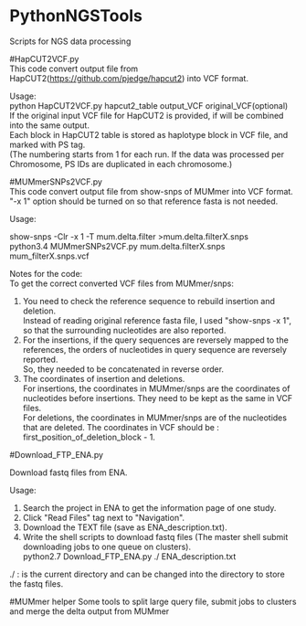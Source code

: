# PythonNGSTools
Scripts for NGS data processing

#HapCUT2VCF.py   
This code convert output file from HapCUT2(https://github.com/pjedge/hapcut2) into VCF format.  

Usage:  
python HapCUT2VCF.py  hapcut2_table  output_VCF   original_VCF(optional)  
If the original input VCF file for HapCUT2 is provided, if will be combined into the same output.   
Each block in HapCUT2 table is stored as haplotype block in VCF file, and marked with PS tag.   
(The numbering starts from 1 for each run. If the data was processed per Chromosome, PS IDs are duplicated in each chromosome.)






#MUMmerSNPs2VCF.py  
This code convert output file from show-snps of MUMmer into VCF format.
"-x 1" option should be turned on so that reference fasta is not needed.  

Usage:  

show-snps -Clr -x 1  -T mum.delta.filter  >mum.delta.filterX.snps  
python3.4 MUMmerSNPs2VCF.py mum.delta.filterX.snps  mum_filterX.snps.vcf  

Notes for the code:  
To get the correct converted VCF files from MUMmer/snps:  
1) You need to check the reference sequence to rebuild insertion and deletion.   
Instead of reading original reference fasta file, I used "show-snps -x 1", so that the surrounding nucleotides are also reported.   
2) For the insertions, if the query sequences are reversely mapped to the references, the orders of nucleotides in query sequence are reversely reported.   
So, they needed to be concatenated in reverse order.   
3) The coordinates of insertion and deletions.   
For insertions, the coordinates in MUMmer/snps are the coordinates of nucleotides before insertions. They need to be kept as the same in VCF files.   
For deletions, the coordinates in MUMmer/snps are of the nucleotides that are deleted. The coordinates in VCF should be : first_position_of_deletion_block - 1.  



#Download_FTP_ENA.py


Download fastq files from ENA.

Usage:  
1. Search the project in ENA to get the information page of one study.  
2. Click "Read Files" tag next to "Navigation".  
3. Download the TEXT file (save as ENA_description.txt).  
4. Write the shell scripts to download fastq files (The master shell submit downloading jobs to one queue on clusters).  
python2.7 Download_FTP_ENA.py  ./  ENA_description.txt  

./ : is the current directory and can be changed into the directory to store the fastq files.  

#MUMmer helper
Some tools to split large query file, submit jobs to clusters and merge the delta output from MUMmer


